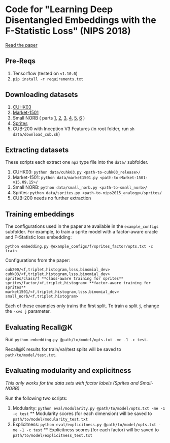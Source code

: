 # Code for "Learning Deep Disentangled Embeddings with the F-Statistic Loss" (NIPS 2018)

[Read the paper](https://arxiv.org/abs/1802.05312)

## Pre-Reqs
1. Tensorflow (tested on `v1.10.0`)
2. `pip install -r requirements.txt`

## Downloading datasets

1. [CUHK03](http://www.ee.cuhk.edu.hk/~xgwang/CUHK_identification.html)
2. [Market-1501](http://www.liangzheng.org/Project/project_reid.html)
3. Small NORB ( parts [1](https://cs.nyu.edu/~ylclab/data/norb-v1.0-small/smallnorb-5x46789x9x18x6x2x96x96-training-dat.mat.gz), [2](https://cs.nyu.edu/~ylclab/data/norb-v1.0-small/smallnorb-5x01235x9x18x6x2x96x96-testing-dat.mat.gz), [3](https://cs.nyu.edu/~ylclab/data/norb-v1.0-small/smallnorb-5x46789x9x18x6x2x96x96-training-cat.mat.gz), [4](https://cs.nyu.edu/~ylclab/data/norb-v1.0-small/smallnorb-5x01235x9x18x6x2x96x96-testing-cat.mat.gz), [5](https://cs.nyu.edu/~ylclab/data/norb-v1.0-small/smallnorb-5x46789x9x18x6x2x96x96-training-info.mat.gz), [6](https://cs.nyu.edu/~ylclab/data/norb-v1.0-small/smallnorb-5x01235x9x18x6x2x96x96-testing-info.mat.gz) )
4. [Sprites](http://www-personal.umich.edu/~reedscot/files/nips2015-analogy-data.tar.gz)
5. CUB-200 with Inception V3 Features (in root folder, run `sh data/download_cub.sh`)

## Extracting datasets
These scripts each extract one `npz` type file into the `data/` subfolder.
1. CUHK03: `python data/cuhk03.py <path-to-cuhk03_release>/`
2. Market-1501: `python data/market1501.py <path-to-Market-1501-v15.09.15>/`
3. Small NORB: `python data/small_norb.py <path-to-small_norb>/`
4. Sprites: `python data/sprites.py <path-to-nips2015_analogy>/sprites/`
5. CUB-200 needs no further extraction

## Training embeddings
The configurations used in the paper are available in the `example_configs` subfolder. For example, to train a sprite model with a factor-aware oracle and F-Statistic loss embedding:

`python embedding.py @example_configs/f/sprites_factor/opts.txt -c train`

Configurations from the paper:
```
cub200/<f,triplet,histogram,lsss,binomial_dev>
cuhk03/<f,triplet,histogram,lsss,binomial_dev>
sprites/class/f **class-aware training for sprites**
sprites/factor/<f,triplet,histogram> **factor-aware training for sprites**
market1501/<f,triplet,histogram,lsss,binomial_dev>
small_norb/<f,triplet,histogram>
```

Each of these examples only trains the first split. To train a split `j`, change the `-xvs j` parameter.

## Evaluating Recall@K
Run `python embedding.py @path/to/model/opts.txt -me -1 -c test`. 

Recall@K results for train/val/test splits will be saved to `path/to/model/test.txt`.

## Evaluating modularity and explicitness
_This only works for the data sets with factor labels (Sprites and Small-NORB)_

Run the following two scripts:
1. Modularity: `python eval/modularity.py @path/to/model/opts.txt -me -1 -c test`
** Modularity scores (for each dimension) will be saved to `path/to/model/modularity_test.txt`
2. Explicitness: `python eval/explicitness.py @path/to/model/opts.txt -me -1 -c test`
** Explicitness scores (for each factor) will be saved to `path/to/model/explicitness_test.txt`

